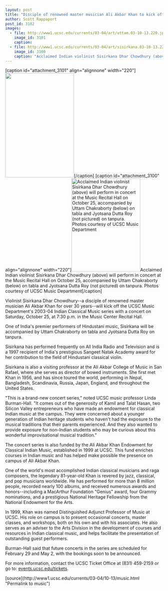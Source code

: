 ```yaml
---
layout: post
title: "Disciple of renowned master musician Ali Akbar Khan to kick off new Indian classical music series"
author: Scott Rappaport
post_id: 3102
images:
  - file: http://www1.ucsc.edu/currents/03-04/art/uttam.03-10-13.220.jpg
    image_id: 3101
    caption: 
  - file: http://www1.ucsc.edu/currents/03-04/art/sisirkana.03-10-13.220.jpg
    image_id: 3100
    caption: "Acclaimed Indian violinist Sisirkana Dhar Chowdhury (above) will perform in concert at the Music Recital Hall on October 25, accompanied by Uttam Chakraborty (below) on tabla and Jyotsana Dutta Roy (not pictured) on tanpura. Photos courtesy of UCSC Music Department"
---
```


[caption id="attachment_3101" align="alignnone" width="220"]<a href="http://localhost/mysite/wp-content/uploads/2003/10/uttam.03-10-13.220.jpg"><img class="size-full wp-image-3101" src="http://localhost/mysite/wp-content/uploads/2003/10/uttam.03-10-13.220.jpg" alt="" width="220" height="334" /></a>[/caption]
[caption id="attachment_3100" align="alignnone" width="220"]<a href="http://localhost/mysite/wp-content/uploads/2003/10/sisirkana.03-10-13.220.jpg"><img class="size-full wp-image-3100" src="http://localhost/mysite/wp-content/uploads/2003/10/sisirkana.03-10-13.220.jpg" alt="Acclaimed Indian violinist Sisirkana Dhar Chowdhury (above) will perform in concert at the Music Recital Hall on October 25, accompanied by Uttam Chakraborty (below) on tabla and Jyotsana Dutta Roy (not pictured) on tanpura. Photos courtesy of UCSC Music Department" width="220" height="298" /></a>Acclaimed Indian violinist Sisirkana Dhar Chowdhury (above) will perform in concert at the Music Recital Hall on October 25, accompanied by Uttam Chakraborty (below) on tabla and Jyotsana Dutta Roy (not pictured) on tanpura. Photos courtesy of UCSC Music Department[/caption]
<p>
  Violinist Sisirkana Dhar Chowdhury--a disciple of renowned master musician Ali Akbar Khan for over 30 years--will kick off the UCSC Music Department's 2003-04 Indian Classical Music series with a concert on Saturday, October 25, at 7:30 p.m. in the Music Center Recital Hall.<br>
</p>
<p>
  One of India's premier performers of Hindustani music, Sisirkana will be accompanied by Uttam Chakraborty on tabla and Jyotsana Dutta Roy on tanpura.
</p>
<p>
  Sisirkana has performed frequently on All India Radio and Television and is a 1997 recipient of India's prestigious Sangeet Natak Academy award for her contribution to the field of Hindustani classical violin.<br>
</p>
<p>
  Sisirkana is also a visiting professor at the Ali Akbar College of Music in San Rafael, where she serves as director of bowed instruments. She first met Khan in 1956, and has since toured the world, performing in Nepal, Bangladesh, Scandinavia, Russia, Japan, England, and throughout the United States.<br>
</p>
<p>
  "This is a brand-new concert series," noted UCSC music professor Linda Burman-Hall. "It comes out of the generosity of Kamil and Talat Hasan, two Silicon Valley entrepreneurs who have made an endowment for classical Indian music at the campus. They were concerned about a younger generation of Indian heritage students who haven't had the exposure to the musical traditions that their parents experienced. And they also wanted to provide exposure for non-Indian students who may be curious about this wonderful improvisational musical tradition."<br>
</p>
<p>
  The concert series is also funded by the Ali Akbar Khan Endowment for Classical Indian Music, established in 1999 at UCSC. This fund enriches courses in Indian music and has helped make possible the presence on campus of Ali Akbar Khan.<br>
</p>
<p>
  One of the world's most accomplished Indian classical musicians and raga composers, the legendary 81-year-old Khan is revered by jazz, classical, and pop musicians worldwide. He has performed for more than 8 million people, recorded nearly 100 albums, and received numerous awards and honors--including a MacArthur Foundation "Genius" award, four Grammy nominations, and a prestigious National Heritage Fellowship from the National Endowment for the Arts.<br>
</p>
<p>
  In 1999, Khan was named Distinguished Adjunct Professor of Music at UCSC. His role on campus is to present occasional concerts, master classes, and workshops, both on his own and with his associates. He also serves as an adviser to the Arts Division in the development of courses and resources in Indian classical music, and helps facilitate the presentation of outstanding guest performers.<br>
</p>
<p>
  Burman-Hall said that future concerts in the series are scheduled for February 29 and May 2, with the bookings soon to be announced.<br>
</p>
<p>
  For more information, contact the UCSC Ticket Office at (831) 459-2159 or go to: <a href="http://events.ucsc.edu/tickets/">events.ucsc.edu/tickets</a>.<br>
</p>
[source](http://www1.ucsc.edu/currents/03-04/10-13/music.html "Permalink to music")
